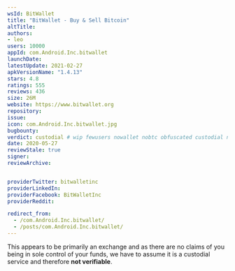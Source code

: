 ```yaml
---
wsId: BitWallet
title: "BitWallet - Buy & Sell Bitcoin"
altTitle: 
authors:
- leo
users: 10000
appId: com.Android.Inc.bitwallet
launchDate: 
latestUpdate: 2021-02-27
apkVersionName: "1.4.13"
stars: 4.8
ratings: 555
reviews: 436
size: 26M
website: https://www.bitwallet.org
repository: 
issue: 
icon: com.Android.Inc.bitwallet.jpg
bugbounty: 
verdict: custodial # wip fewusers nowallet nobtc obfuscated custodial nosource nonverifiable reproducible bounty defunct
date: 2020-05-27
reviewStale: true
signer: 
reviewArchive:


providerTwitter: bitwalletinc
providerLinkedIn: 
providerFacebook: BitWalletInc
providerReddit: 

redirect_from:
  - /com.Android.Inc.bitwallet/
  - /posts/com.Android.Inc.bitwallet/
---
```



This appears to be primarily an exchange and as there are no claims of you being
in sole control of your funds, we have to assume it is a custodial service and
therefore **not verifiable**.
